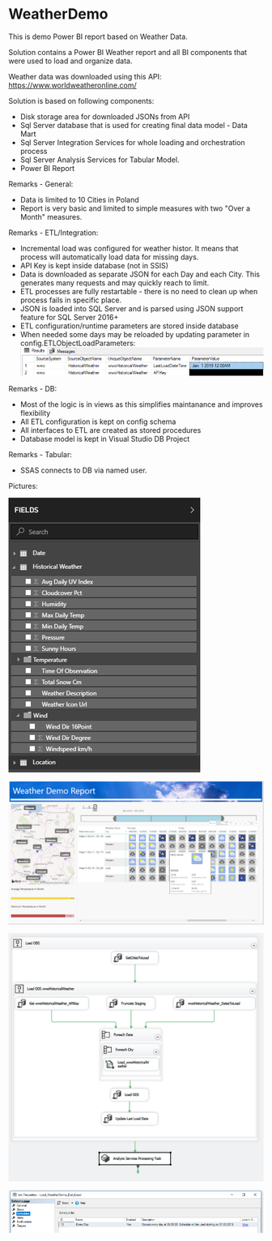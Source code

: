 # WeatherDemo

This is demo Power BI report based on Weather Data.

Solution contains a Power BI Weather report and all BI components that were used to load and organize data.

Weather data was downloaded using this API:
https://www.worldweatheronline.com/

Solution is based on following components:
* Disk storage area for downloaded JSONs from API
* Sql Server database that is used for creating final data model - Data Mart
* Sql Server Integration Services for whole loading and orchestration process
* Sql Server Analysis Services for Tabular Model.
* Power BI Report

Remarks - General:
* Data is limited to 10 Cities in Poland
* Report is very basic and limited to simple measures with two "Over a Month" measures.

Remarks - ETL/Integration:
* Incremental load was configured for weather histor. It means that process will automatically load data for missing days.
* API Key is kept inside database (not in SSIS)
* Data is downloaded as separate JSON for each Day and each City. This generates many requests and may quickly reach to limit.
* ETL processes are fully restartable - there is no need to clean up when process fails in specific place.
* JSON is loaded into SQL Server and is parsed using JSON support feature for SQL Server 2016+
* ETL configuration/runtime parameters are stored inside database
* When needed some days may be reloaded by updating parameter in config.ETLObjectLoadParameters:
![Parameters Example](https://raw.githubusercontent.com/arcit/WeatherDemo/master/Images/LoadingParameters.png)

Remarks - DB:
* Most of the logic is in views as this simplifies maintanance and improves flexibility
* All ETL configuration is kept on config schema
* All interfaces to ETL are created as stored procedures
* Database model is kept in Visual Studio DB Project

Remarks - Tabular:
* SSAS connects to DB via named user.


Pictures:

![Data Model](https://raw.githubusercontent.com/arcit/WeatherDemo/master/Images/DataModel.png)

![Report](https://raw.githubusercontent.com/arcit/WeatherDemo/master/Images/Report.png)

![Orchestration](https://raw.githubusercontent.com/arcit/WeatherDemo/master/Images/Orchestration.PNG)

![Schedule](https://raw.githubusercontent.com/arcit/WeatherDemo/master/Images/Schedule.PNG)




